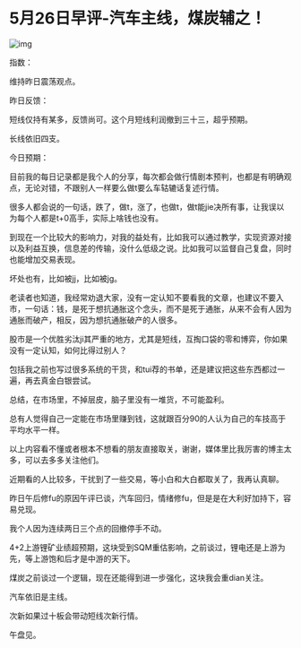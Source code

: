 # 5月26日早评-汽车主线，煤炭辅之！

![img](https://pic3.zhimg.com/v2-a1db7b984578fe0dba8d4fc25b5099ea_720w.jpg?source=d16d100b)

指数：

维持昨日震荡观点。



昨日反馈：

短线仅持有某多，反馈尚可。这个月短线利润撤到三十三，超乎预期。

长线依旧四支。



今日预期：

目前我的每日记录都是我个人的分享，每次都会做行情剧本预判，也都是有明确观点，无论对错，不跟别人一样要么做t要么车轱辘话复述行情。

很多人都会说的一句话，跌了，做t，涨了，也做t，做t能jie决所有事，让我误以为每个人都是t+0高手，实际上啥钱也没有。

到现在一个比较大的影响力，对我的益处有，比如我可以通过教学，实现资源对接以及利益互换，信息差的传输，没什么低级之说。比如我可以监督自己复盘，同时也能增加交易表现。

坏处也有，比如被jj，比如被jg。

老读者也知道，我经常劝退大家，没有一定认知不要看我的文章，也建议不要入市，一句话：钱，是死于想抗通胀这个念头，而不是死于通胀，从来不会有人因为通胀而破产，相反，因为想抗通胀破产的人很多。

股市是一个优胜劣汰ji其严重的地方，尤其是短线，互掏口袋的零和博弈，你如果没有一定认知，如何比得过别人？

包括我之前也写过很多系统的干货，和tui荐的书单，还是建议把这些东西都过一遍，再去真金白银尝试。

总结，在市场里，不掉层皮，脑子里没有一堆货，不可能盈利。

总有人觉得自己一定能在市场里赚到钱，这就跟百分90的人认为自己的车技高于平均水平一样。

以上内容看不懂或者根本不想看的朋友直接取关，谢谢，媒体里比我厉害的博主太多，可以去多多关注他们。

近期看的人比较多，干扰到了一些交易，等小白和大白都取关了，我再认真聊。

昨日午后修fu的原因午评已谈，汽车回归，情绪修fu，但是是在大利好加持下，容易兑现。

我个人因为连续两日三个点的回撤停手不动。

4+2上游锂矿业绩超预期，这块受到SQM重估影响，之前谈过，锂电还是上游为先，等上游饱和后才是中游的天下。

煤炭之前谈过一个逻辑，现在还能得到进一步强化，这块我会重dian关注。

汽车依旧是主线。

次新如果过十板会带动短线次新行情。

午盘见。
